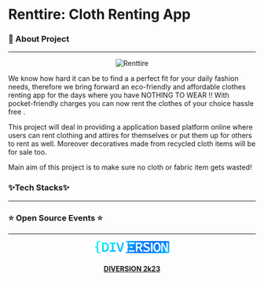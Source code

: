 # Renttire: Cloth Renting App

<h3> 📜  About Project </h3>
<hr>
<p align="center">
<img src="https://user-images.githubusercontent.com/93516324/216045320-50cc7228-00e3-404f-aa2d-facee9dd043c.png" alt="Renttire" title="Renttire" style=" width:80px ; height:80px" >
</p>

We know how hard it can be to find a a perfect fit for your daily fashion needs, therefore we bring forward an eco-friendly and affordable clothes renting app for the days where you have NOTHING TO WEAR !! With pocket-friendly charges you can now rent the clothes of your choice hassle free .

This project will deal in providing a application based platform online where users can rent clothing and attires for themselves or put them up for others to rent as well. Moreover decoratives made from recycled cloth items will be for sale too.

Main aim of this project is to make sure no cloth or fabric item gets wasted!

<h3>✨Tech Stacks✨</h3>
<hr>


<h3>⭐ Open Source Events ⭐</h3>
<hr>
<p align="center">
    <a href="https://diversion.tech/">
        <img src="https://raw.githubusercontent.com/acm-iem/Readme-template/main/Logos/Diversion%20Long%20Logo%20Color.png" width=30%">
        <h4 align="center"> DIVERSION 2k23 </h4>
    </a>
</p>
